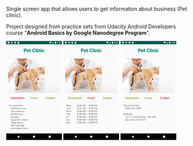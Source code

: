 <br>Single screen app that allows users to get information about business (Pet clinic).</br>

Project designed from practice sets from Udacity Android Developers course "**Android Basics by Google Nanodegree Program**".

<img src="https://github.com/MargaritaOstrovskaia/AndroidBasics---PetClinic/blob/master/screenshots/description_screen.png" height="30%" width="30%"> <img src="https://github.com/MargaritaOstrovskaia/AndroidBasics---PetClinic/blob/master/screenshots/hours_screen.png" height="30%" width="30%"> <img src="https://github.com/MargaritaOstrovskaia/AndroidBasics---PetClinic/blob/master/screenshots/contact_screen.png" height="30%" width="30%">
